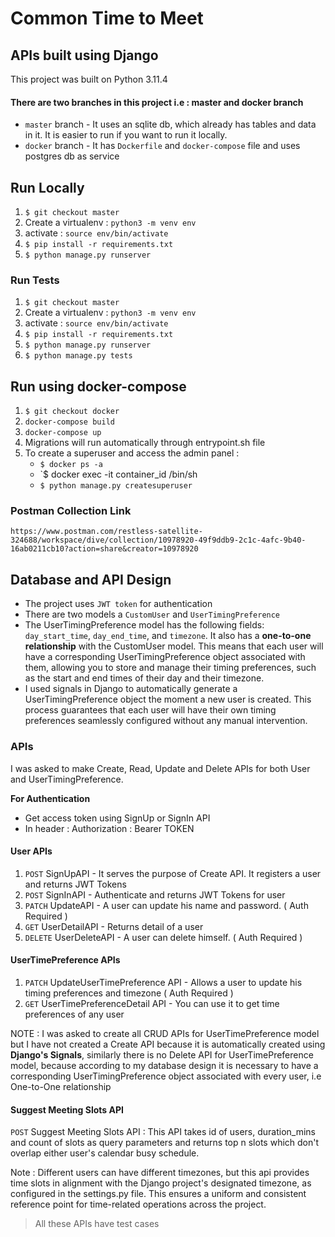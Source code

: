 # Common Time to Meet
## APIs built using Django

This project was built on Python 3.11.4

#### There are two branches in this project i.e : master and docker branch

- `master` branch - It uses an sqlite db, which already has tables and data in it. It is easier to run if you want to run it locally.
- `docker` branch - It has `Dockerfile` and `docker-compose` file and uses postgres db as service

## Run Locally

1. `$ git checkout master`
2. Create a virtualenv : `python3 -m venv env` 
3. activate : `source env/bin/activate`
4. `$ pip install -r requirements.txt`
5. `$ python manage.py runserver`

### Run Tests
1. `$ git checkout master`
2. Create a virtualenv : `python3 -m venv env` 
3. activate : `source env/bin/activate`
4. `$ pip install -r requirements.txt`
5. `$ python manage.py runserver`
6. `$ python manage.py tests`

## Run using docker-compose
1. `$ git checkout docker`
2. `docker-compose build`
3. `docker-compose up`
4. Migrations will run automatically through entrypoint.sh file
5. To create a superuser and access the admin panel :
    * `$ docker ps -a`
    * `$ docker exec -it container_id /bin/sh
    * `$ python manage.py createsuperuser`

### Postman Collection Link
``https://www.postman.com/restless-satellite-324688/workspace/dive/collection/10978920-49f9ddb9-2c1c-4afc-9b40-16ab0211cb10?action=share&creator=10978920``

## Database and API Design

- The project uses `JWT token` for authentication
- There are two models a `CustomUser` and `UserTimingPreference`
- The UserTimingPreference model has the following fields: `day_start_time`, `day_end_time`, and `timezone`. It also has a **one-to-one relationship** with the CustomUser model. This means that each user will have a corresponding UserTimingPreference object associated with them, allowing you to store and manage their timing preferences, such as the start and end times of their day and their timezone.
- I used signals in Django to automatically generate a UserTimingPreference object the moment a new user is created. This process guarantees that each user will have their own timing preferences seamlessly configured without any manual intervention.

### APIs
I was asked to make Create, Read, Update and Delete APIs for both User and UserTimingPreference.

**For Authentication**
- Get access token using SignUp or SignIn API
- In header : Authorization : Bearer TOKEN

#### User APIs
1. `POST` SignUpAPI - It serves the purpose of Create API. It registers a user and returns JWT Tokens
2. `POST` SignInAPI - Authenticate and returns JWT Tokens for user
3. `PATCH` UpdateAPI - A user can update his name and password. ( Auth Required )
4. `GET` UserDetailAPI - Returns detail of a user
5. `DELETE` UserDeleteAPI - A user can delete himself. ( Auth Required )

#### UserTimePreference APIs

1. `PATCH` UpdateUserTimePreference API - Allows a user to update his timing preferences and timezone ( Auth Required )
2. `GET` UserTimePreferenceDetail API - You can use it to get time preferences of any user

NOTE : I was asked to create all CRUD APIs for UserTimePreference model but I have not created a Create API because it is automatically created using **Django's Signals**, similarly there is no Delete API for UserTimePreference model, because according to my database design it is necessary to have a corresponding UserTimingPreference object associated with every user, i.e One-to-One relationship 

#### Suggest Meeting Slots API

`POST` Suggest Meeting Slots API : This API takes id of users, duration_mins and count of slots as query parameters and returns top n slots which don't overlap either user's calendar busy schedule. 

Note : Different users can have different timezones, but this api provides time slots in alignment with the Django project's designated timezone, as configured in the settings.py file. This ensures a uniform and consistent reference point for time-related operations across the project.
> All these APIs have test cases